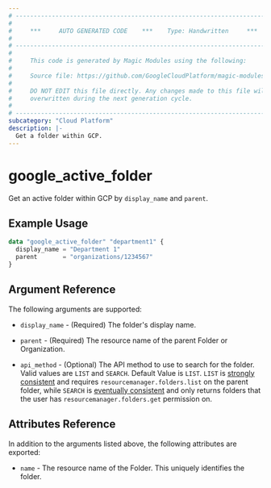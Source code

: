 ```yaml
---
# ----------------------------------------------------------------------------
#
#     ***     AUTO GENERATED CODE    ***    Type: Handwritten     ***
#
# ----------------------------------------------------------------------------
#
#     This code is generated by Magic Modules using the following:
#
#     Source file: https://github.com/GoogleCloudPlatform/magic-modules/tree/main/mmv1/third_party/terraform/website/docs/d/active_folder.html.markdown
#
#     DO NOT EDIT this file directly. Any changes made to this file will be
#     overwritten during the next generation cycle.
#
# ----------------------------------------------------------------------------
subcategory: "Cloud Platform"
description: |-
  Get a folder within GCP.
---
```


# google_active_folder

Get an active folder within GCP by `display_name` and `parent`.

## Example Usage

```tf
data "google_active_folder" "department1" {
  display_name = "Department 1"
  parent       = "organizations/1234567"
}
```

## Argument Reference

The following arguments are supported:

* `display_name` - (Required) The folder's display name.

* `parent` - (Required) The resource name of the parent Folder or Organization.

* `api_method` - (Optional) The API method to use to search for the folder. Valid values are `LIST` and `SEARCH`. Default Value is `LIST`. `LIST` is [strongly consistent](https://cloud.google.com/resource-manager/reference/rest/v3/folders/list#:~:text=list()%20provides%20a-,strongly%20consistent,-view%20of%20the) and requires `resourcemanager.folders.list` on the parent folder, while `SEARCH` is [eventually consistent](https://cloud.google.com/resource-manager/reference/rest/v3/folders/search#:~:text=eventually%20consistent) and only returns folders that the user has `resourcemanager.folders.get` permission on.


## Attributes Reference

In addition to the arguments listed above, the following attributes are exported:

* `name` - The resource name of the Folder. This uniquely identifies the folder.
